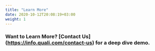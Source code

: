 ```yaml
---
title: "Learn More"
date: 2020-10-12T20:08:19+03:00
weight: 1
---
```


### Want to Learn More? [Contact Us] (https://info.quali.com/contact-us) for a deep dive demo.



